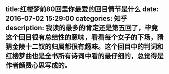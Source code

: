 title:红楼梦前80回里你最爱的回目情节是什么
date: 2016-07-02   15:29:00 
categories: 知乎 
 description: 我读的最多的肯定还是第五回了，毕竟这个回目很有总结性的意味，看看每个女子的下场，猜猜金陵十二钗的归属都很有趣味。这个回目中的判词和红楼梦曲也是全书所有诗词中看的最仔细的，总觉得是作者颇费心思写成的。
  --- 
 